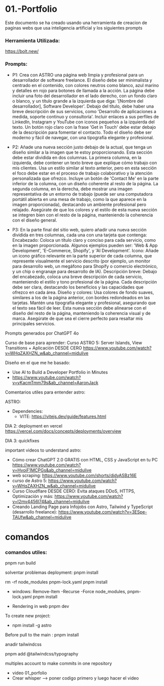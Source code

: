 # 01.-Portfolio
Este documento se ha creado usando una herramienta de creacion de paginas webs que usa inteligencia artificial y los siguientes prompts

### Herramienta Utilizada: 
https://bolt.new/

 ### Prompts: 

* P1: Crea con ASTRO una página web limpia y profesional para un desarrollador de software freelance. El diseño debe ser minimalista y centrado en el contenido, con colores neutros como blanco, azul marino y detalles en rojo para botones de llamada a la acción. La página debe incluir una foto del desarrollador en el lado derecho, con un fondo claro o blanco, y un título grande a la izquierda que diga: '[Nombre del desarrollador], Software Developer'. Debajo del título, debe haber una breve descripción de sus servicios, como 'Desarrollo de aplicaciones a medida, soporte continuo y consultoría'. Incluir enlaces a sus perfiles de LinkedIn, Instagram y YouTube con iconos pequeños a la izquierda del texto. Un botón rojo claro con la frase 'Get in Touch' debe estar debajo de la descripción para fomentar el contacto. Todo el diseño debe ser moderno y fácil de navegar, con una tipografía elegante y profesional.

* P2: Añade una nueva sección justo debajo de la actual, que tenga un diseño similar a la imagen que te estoy proporcionando. Esta sección debe estar dividida en dos columnas.
  La primera columna, en la izquierda, debe contener un texto breve que explique cómo trabajo con mis clientes. Usa un estilo similar al texto anterior, pero en esta sección el foco debe estar en el proceso de trabajo colaborativo y la atención personalizada que ofrezco. Incluye un botón de 'Contact Me' en la parte inferior de la columna, con un diseño coherente al resto de la página.
  La segunda columna, en la derecha, debe mostrar una imagen representativa de un entorno de trabajo (puede ser una computadora portátil abierta en una mesa de trabajo, como la que aparece en la imagen proporcionada), destacando un ambiente profesional pero relajado.
  Asegúrate de que los colores y el estilo de esta nueva sección se integren bien con el resto de la página, manteniendo la coherencia con el diseño general.

* P3: En la parte final del sitio web, quiero añadir una nueva sección dividida en tres columnas, cada una con una tarjeta que contenga:
    Encabezado: Coloca un título claro y conciso para cada servicio, como en la imagen proporcionada. Algunos ejemplos pueden ser: 'Web & App Development', 'E-Commerce, Shopify', y 'AI Development'.
    Icono: Añade un icono gráfico relevante en la parte superior de cada columna, que represente visualmente el servicio descrito (por ejemplo, un monitor para desarrollo web, un megáfono para Shopify o comercio electrónico, y un chip o engranaje para desarrollo de IA).
    Descripción breve: Debajo del encabezado, coloca una breve descripción de cada servicio, manteniendo el estilo y tono profesional de la página. Cada descripción debe ser clara, destacando los beneficios y las capacidades que ofrezco en cada área.
    Diseño y colores: Usa colores de fondo suaves, similares a los de la página anterior, con bordes redondeados en las tarjetas. Mantén una tipografía elegante y profesional, asegurando que el texto sea fácil de leer.
    Esta nueva sección debe alinearse con el diseño del resto de la página, manteniendo la coherencia visual y de marca. Asegúrate de que sea el cierre perfecto para resaltar mis principales servicios.


Prompts generados por ChatGPT 4o
 

Curso de base para aprender: 
Curso ASTRO 5: Server Islands, View Transitions + Aplicación DESDE CERO
https://www.youtube.com/watch?v=WHqZAXHZN_w&ab_channel=midulive

Diseño en el que me he basado: 
* Use AI to Build a Developer Portfolio in Minutes
* https://www.youtube.com/watch?v=yKacmTmm79s&ab_channel=AaronJack


Comentarios utiles para entender astro: 

ASTRO:
+ Dependencies:
  * VITE: https://vitejs.dev/guide/features.html



DIA 2:
deployment en vercel
https://vercel.com/docs/concepts/deployments/overview




DIA 3:
quickfixes 

important videos to understand astro:

* Cómo crear ChatGPT 2.0 GRATIS con HTML, CSS y JavaScript en tu PC https://www.youtube.com/watch?v=HvoiF1MCPGs&ab_channel=midulive
* web scraping: https://www.youtube.com/shorts/djdyASBz16E
* curso de Astro 5: https://www.youtube.com/watch?v=WHqZAXHZN_w&ab_channel=midulive
* Curso Cloudflare DESDE CERO: Evita ataques DDoS, HTTPS, Optimización y más: https://www.youtube.com/watch?v=I2mv4456l74&ab_channel=midulive
* Creando Landing Page para Infojobs con Astro, Tailwind y TypeScript (desarrollo freelance): https://www.youtube.com/watch?v=3ESpe-TAUfw&ab_channel=midulive




# comandos 
### comandos utiles: 



pnpm run build


solventar problemas deployment: 
pnpm install


rm -rf node_modules pnpm-lock.yaml
pnpm install

* windows:
Remove-Item -Recurse -Force node_modules, pnpm-lock.yaml
pnpm install


* Rendering in web 
pnpm dev


To create new project:
* npm install -g astro


Before pull to the main : 
pnpm install



anadir tailwindcss

pnpm add @tailwindcss/typography


multiples account to make commits in one repository
- video 01_porfolio
- Crear whisper  --> poner codigo primero y luego hacer el video 